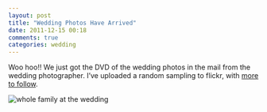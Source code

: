 ```yaml
---
layout: post
title: "Wedding Photos Have Arrived"
date: 2011-12-15 00:18
comments: true
categories: wedding
---
```

<p>Woo hoo!! We just got the DVD of the wedding photos in the mail from the wedding photographer. I&#8217;ve uploaded a random sampling to flickr, with <a href="http://www.flickr.com/photos/nathwill/tags/wedding/">more to follow</a>.</p>
<p><img src="http://farm8.staticflickr.com/7143/6517725459_dd6392b0c5.jpg" title="family at bridal veil after the wedding" alt="whole family at the wedding" /></p>
